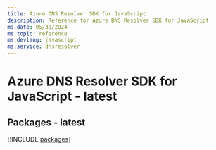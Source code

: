 ```yaml
---
title: Azure DNS Resolver SDK for JavaScript
description: Reference for Azure DNS Resolver SDK for JavaScript
ms.date: 05/30/2024
ms.topic: reference
ms.devlang: javascript
ms.service: dnsresolver
---
```

# Azure DNS Resolver SDK for JavaScript - latest
## Packages - latest
[!INCLUDE [packages](dns-resolver-index.md)]